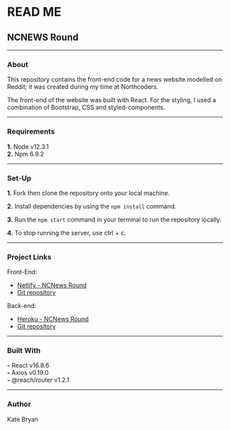 # **READ ME**

## **NCNEWS Round**

---

### **About**

This repository contains the front-end code for a news website modelled on Reddit; it was created during my time at Northcoders.

The front-end of the website was built with React. For the styling, I used a combination of Bootstrap, CSS and styled-components.

---

### **Requirements**

**1.** Node v12.3.1<br/>
**2.** Npm 6.9.2<br/>

---

### **Set-Up**

**1.** Fork then clone the repository onto your local machine.

**2.** Install dependencies by using the `npm install` command.

**3.** Run the `npm start` command in your terminal to run the repository locally.

**4.** To stop running the server, use ctrl + c.

---

### **Project Links**

Front-End:

- [Netlify - NCNews Round](https://katebry-northcodersnewsround.netlify.com/)
- [Git repository](https://github.com/katebry/northcoders_news_fe)

Back-end:

- [Heroku - NCNews Round](https://ncnews-round.herokuapp.com/api)
- [Git repository](https://github.com/katebry/northcoders_news_be)

---

### **Built With**

**-** React v16.8.6<br/>
**-** Axios v0.19.0<br/>
**-** @reach/router v1.2.1<br/>

---

### **Author**

Kate Bryan
